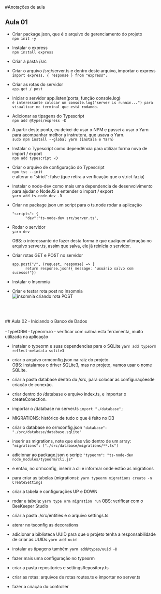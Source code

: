 #Anotações de aula

## Aula 01

- Criar package.json, que é o arquivo de gerenciamento do projeto<br>
  `npm init -y`
 
 - Instalar o express<br>
   `npm install express`

- Criar a pasta /src

- Criar o arquivo /src/server.ts e dentro deste arquivo, importar o express<br>
  `import express, { response } from "express";`
    
- Criar as rotas do servidor<br> 
  `app.get / post`

- Iniciar o servidor app.listen(porta, função console.log)<br>
  `é interessante colocar um console.log("server is runnin...") para visualizar no terminal que está rodando.`
  
- Adicionar as tipagens do Typescript<br>
  `npm add @types/express -D`

- A partir deste ponto, eu deixei de usar o NPM e passei a usar o Yarn para acompanhar melhor a instrutora, que usava o Yarn.<br>
  `sudo npm install --global yarn (instala o Yarn)`

- Instalar o Typescript como dependência para utilizar forma nova de import / export<br>
  `npm add typescript -D`

- Criar o arquivo de configuração do Typescript<br>
  `npm tsc --init`<br>
  e alterar o "strict": false (que retira a verificação que o strict fazia)

- Instalar o node-dev como mais uma dependencia de desenvolvimento para ajudar o NodeJS a entender o import / export<br>
  `yarn add ts-node-dev -D`
  
- Criar no package.json um script para o ts.node rodar a aplicação<br>
  ```
  "scripts": {
        "dev":"ts-node-dev src/server.ts",
  ```

- Rodar o servidor<br>
  `yarn dev`
  <p>OBS: o interessante de fazer desta forma é que qualquer alteração no arquivo server.ts, assim que salva, ele já reinicia o servidor.</p> 
  
- Criar rotas GET e POST no servidor<br>
  ```
  app.post("/", (request, response) => {
        return response.json({ message: "usuário salvo com sucesso!"})
  ``` 
    
- Instalar o Insomnia

- Criar e testar rota post no Insomnia<br>
![insomnia criando rota POST](https://user-images.githubusercontent.com/68570832/115545895-bcab8800-a27a-11eb-9107-c7f29bc345fa.png)
<br>
<br>
<br>
## Aula 02 - Iniciando o Banco de Dados<br>
<br>
- typeORM - typeorm.io - verificar com calma esta ferramenta, muito utilizada na aplicação<br>

- instalar o typeorm e suas dependencias para o SQLite
`yarn add typeorm reflect-metadata sqlite3`

- criar o arquivo ormconfig.json na raiz do projeto.<br>
OBS: instalamos o driver SQLite3, mas no projeto, vamos usar o nome SQLite.<br>

- criar a pasta database dentro do /src, para colocar as configuraçõesde criação de conexão.

- criar dentro do /database o arquivo index.ts, e importar o createConection.

- importar o /database no server.ts
`import "./database"; `

- MIGRATIONS: histórico de tudo o que é feito no DB

- criar o database no ormconfig.json
`"database": "./src/database/database.sqlite"`

- inserir as migrations, note que elas vão dentro de um array:
`"migrations": ["./src/database/migrations/**.ts"]`

- adicionar ao package.json o script:
`"typeorm": "ts-node-dev node_modules/typeorm/cli.js"`

- e então, no ormconfig, inserir a cli e informar onde estão as migrations<br>

- para criar as tabelas (migrations):
`yarn typeorm migrations create -n CreateSettings`

- criar a tabela e configurações UP e DOWN<br>

- rodar a tabela:
`yarn type orm migration run`
OBS: verificar com o BeeKeeper Studio<br>

- criar a pasta ./src/entities e o arquivo settings.ts

- aterar no tsconfig as decorations

- adicionar a biblioteca UUID para que o projeto tenha a responsabilidade de criar as UUIDs
`yarn add uuid`

- instalar as tipagens também
`yarn add@types/uuid -D`

- fazer mais uma configuração no typeorm

- criar a pasta repositories e settingsRepository.ts

- criar as rotas: arquivos de rotas routes.ts e importar no server.ts

- fazer a criação do controller

